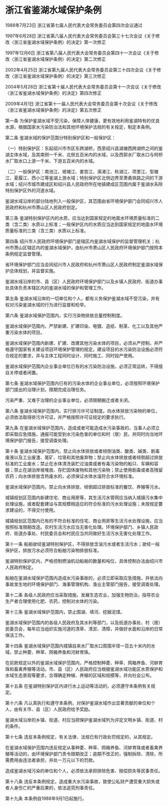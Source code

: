 # 浙江省鉴湖水域保护条例

1988年7月23日 浙江省第七届人民代表大会常务委员会第四次会议通过

1997年6月28日 浙江省第八届人民代表大会常务委员会第三十七次会议《关于修改〈浙江省鉴湖水域保护条例〉的决定》第一次修正

1997年12月6日 浙江省第八届人民代表大会常务委员会第四十一次会议《关于修改〈浙江省鉴湖水域保护条例〉的决定》第二次修正

2002年4月25日 浙江省第九届人民代表大会常务委员会第三十四次会议《关于修改〈浙江省鉴湖水域保护条例〉的决定》第三次修正

2004年5月28日 浙江省第十届人民代表大会常务委员会第十一次会议《关于修改〈浙江省鉴湖水域保护条例〉的决定》第四次修正

2009年4月1日 浙江省第十一届人民代表大会常务委员会第十次会议《关于修改〈浙江省鉴湖水域保护条例〉的决定》第五次修正

<!-- INFO END -->

第一条 为保护鉴湖水域不受污染，保障人体健康，更有效地利用鉴湖特有的优良水源，根据国家水污染防治法和其他环境保护法规的有关规定，制定本条例。

第二条 鉴湖水域的保护范围分特别保护区和一般保护区：

（一）特别保护区：东起绍兴市市区东跨湖桥，西至绍兴县湖塘西跨湖桥之间的鉴湖主体水域，及其南侧一千米、北侧五百米内的水域，以及西郭水厂取水口与柯桥水厂取水口上游一千米、下游五百米内的水域。

（二）一般保护区：南池江、坡塘江、娄宫江、漓渚江、秋湖江、项里江、型塘江、夏履江、西小江等鉴湖上游水域；特别保护区北侧边界至萧甬铁路之间的下游水域；绍兴市城市建成区和绍兴县人民政府所在地镇建成区范围内属于鉴湖水系除特别保护区外的河道水域。

鉴湖水域沿岸的部分陆地列入一般保护区，其范围由省环境保护部门会同绍兴市人民政府和杭州市萧山区人民政府划定。

第三条 鉴湖特别保护区内的水质，应当达到国家规定的地面水环境质量标准的二类（含二类）水质以上标准；一般保护区内的水质应当达到国家规定的地面水环境质量标准的三类（含三类）水质以上标准。

第四条 绍兴市人民政府环境保护部门是辖区内鉴湖水域保护的监督管理机关；杭州市萧山区辖区内的鉴湖水域保护，由杭州市萧山区人民政府环境保护部门按照本条例规定监督管理。

省环境保护部门应当会同绍兴市人民政府和杭州市萧山区人民政府制定鉴湖水域保护总体规划，并监督实施。

鉴湖水域沿岸的市、县（区）人民政府环境保护部门以及乡镇人民政府、街道办事处具体负责本辖区内的鉴湖水域的保护和管理工作。

第五条 鉴湖水域沿岸的一切单位和个人，都有义务保护鉴湖水域不受污染，并有权对污染鉴湖水域的行为进行监督和检举。

第六条 鉴湖水域保护范围内，实行污染物排放总量控制制度。

鉴湖水域保护范围内，严禁新建、扩建印染、电镀、造纸、制革、化工以及其他严重污染水体的项目。

鉴湖水域保护范围内新建、扩建、改建其他污染水体的项目，必须从严控制，并严格遵守国家有关建设项目环境保护管理的规定。建设项目的水污染防治设施必须符合规定的要求，并与主体工程同时设计、同时施工、同时投产使用。

鉴湖水域保护范围内企业事业单位已有的水污染防治设施，必须正常运转，不得擅自关停或者闲置。

第七条 鉴湖水域保护范围内已有的污染水体的企业事业单位，必须按照环境保护部门提出的治理计划，限期完成治理任务。

污染严重、又难于治理的企业事业单位，必须限期搬迁或者关闭。

第八条 鉴湖水域保护范围内，实行排污许可证制度。向水体排放污染物的单位，必须依法取得排污许可证，并严格按照许可证规定的要求执行。

第九条 在鉴湖水域保护范围内，造成或者可能造成水污染事故的，当事人必须立即采取应急措施，通报可能受到水污染危害的单位和村（居）民，并同时向当地环境保护部门报告，接受调查处理。

第十条 鉴湖水域保护范围内，禁止向水体排放或者倾倒油类、酸类、碱类、剧毒废液以及工业废渣、尾矿、垃圾和其他废弃物；禁止向水体排放或者倾倒超过排放标准的工业废水；禁止在水体清洗装贮过油类或者有毒污染物的船只、车辆和容器；禁止在湖泊岸坡堆放、存贮固体废物和其他污染物；禁止使用剧毒或者高残留农药；向水体排放含热废水的，必须保证水体水温符合水环境标准。

鉴湖水域保护范围内，禁止向水体排放、倾倒超过排放标准的餐饮、养殖等污水。

城镇规划区范围内新建住宅、商业用房等，其生活污水管网应当纳入城镇污水集中处理设施，或者配套建设与其规模相适应的符合标准的污水处理设施；未按规定要求建设的，不得交付使用。

城镇规划区范围内已有的不符合标准的住宅、商业用房等生活污水处理设施，应当按照标准限期改造。农村生活污水应当无害化处理。环境保护部门、乡镇人民政府、街道办事处、村民委员会和村民应当共同做好生活污水无害化处理工作。

第十一条 船舶驶经鉴湖特别保护区，不得排放含油污水或者生活污水；驶经一般保护区，排放污水必须符合船舶污染物排放标准。

鉴湖特别保护区内，严格控制燃油机动船舶的数量和吨位，具体控制办法由绍兴市人民政府制定。

船舶在鉴湖水域保护范围内造成水污染事故的，必须立即采取应急措施，并依法向事故发生地的环境保护部门、海事管理机构、渔业主管部门报告，接受调查处理。

第十二条 各级人民政府应当采取措施，发展生态农业，加强生物防治，指导农业生产者合理使用化肥、农药，控制对水体的污染。

第十三条 鉴湖水域保护范围内，禁止围湖、填河、挖掘泥煤。

鉴湖水域保护范围内的各级人民政府及其水利等部门，以及街道办事处、村（居）民委员会，每年应当组织实施河道的清草、清淤、清障，并做好水面和沿岸的日常保洁工作。

第十四条 鉴湖水域保护范围内城镇自来水厂取水口周围半径一百五十米内的水域，禁止种菱、种草、网箱养鱼和河蚌育珠。

在前款规定以外的鉴湖水域保护范围内，严格控制种菱、种草、网箱养鱼、河蚌育珠和畜禽养殖等活动。市、县（区）人民政府应当根据鉴湖水域功能区水质保护和水域生态景观等要求，合理确定种植、养殖的区域和规模等，并向社会公布。

第十五条 在鉴湖特别保护区内进行水上运动等活动的，必须遵守本条例有关规定。

第十六条 凡认真执行和遵守本条例，对保护鉴湖水域作出显著贡献的单位和个人，由有关市、县（区）人民政府给予奖励。

鉴湖水域沿岸的乡镇、街道、村应当把保护鉴湖水域列为评定文明乡镇、街道、村的条件。

第十七条 违反本条例规定，有关法律、法规已有行政处罚规定的，从其规定。

在鉴湖水域保护范围内违反规定从事种菱、种草、网箱养鱼、河蚌育珠或者畜禽养殖等活动的，由环境保护部门责令限期改正；逾期不改正的，强制拆除、清除，所需费用由违法者承担，并处一万元以下的罚款。

造成鉴湖水域污染的单位和个人，必须依法承担排除危害、赔偿损失等民事责任。

第十八条 违反本条例规定，造成重大水污染事故，致使公私财产遭受重大损失或者人身伤亡的严重后果的，依法追究刑事责任。

第十九条 本条例自1988年9月1日起施行。

